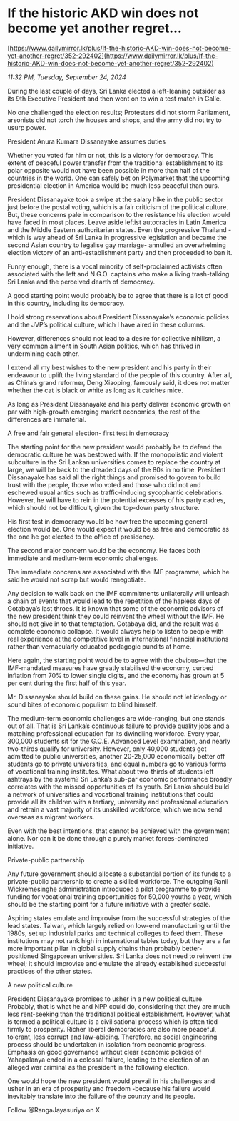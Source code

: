 # If the historic AKD win does not become yet another regret…

[https://www.dailymirror.lk/plus/If-the-historic-AKD-win-does-not-become-yet-another-regret/352-292402](https://www.dailymirror.lk/plus/If-the-historic-AKD-win-does-not-become-yet-another-regret/352-292402)

*11:32 PM, Tuesday, September 24, 2024*

During the last couple of days, Sri Lanka elected a left-leaning outsider as its 9th Executive President and then went on to win a test match in Galle.

No one challenged the election results; Protesters did not storm Parliament, arsonists did not torch the houses and shops, and the army did not try to usurp power.

President Anura Kumara Dissanayake assumes duties

Whether you voted for him or not, this is a victory for democracy. This extent of peaceful power transfer from the traditional establishment to its polar opposite would not have been possible in more than half of the countries in the world. One can safely bet on Polymarket that the upcoming presidential election in America would be much less peaceful than ours.

President Dissanayake took a swipe at the salary hike in the public sector just before the postal voting, which is a fair criticism of the political culture. But, these concerns pale in comparison to the resistance his election would have faced in most places. Leave aside leftist autocracies in Latin America and the Middle Eastern authoritarian states. Even the progressive Thailand - which is way ahead of Sri Lanka in progressive legislation and became the second Asian country to legalise gay marriage- annulled an overwhelming election victory of an anti-establishment party and then proceeded to ban it.

Funny enough, there is a vocal minority of self-proclaimed activists often associated with the left and N.G.O. captains who make a living trash-talking Sri Lanka and the perceived dearth of democracy.

A good starting point would probably be to agree that there is a lot of good in this country, including its democracy.

I hold strong reservations about President Dissanayake’s economic policies and the JVP’s political culture, which I have aired in these columns.

However, differences should not lead to a desire for collective nihilism, a very common ailment in South Asian politics, which has thrived in undermining each other.

I extend all my best wishes to the new president and his party in their endeavour to uplift the living standard of the people of this country. After all, as China’s grand reformer, Deng Xiaoping, famously said, it does not matter whether the cat is black or white as long as it catches mice.

As long as President Dissanayake and his party deliver economic growth on par with high-growth emerging market economies, the rest of the differences are immaterial.

A free and fair general election- first test in democracy

The starting point for the new president would probably be to defend the democratic culture he was bestowed with. If the monopolistic and violent subculture in the Sri Lankan universities comes to replace the country at large, we will be back to the dreaded days of the 80s in no time. President Dissanayake has said all the right things and promised to govern to build trust with the people, those who voted and those who did not and eschewed usual antics such as traffic-inducing sycophantic celebrations. However, he will have to rein in the potential excesses of his party cadres, which should not be difficult, given the top-down party structure.

His first test in democracy would be how free the upcoming general election would be. One would expect it would be as free and democratic as the one he got elected to the office of presidency.

The second major concern would be the economy. He faces both immediate and medium-term economic challenges.

The immediate concerns are associated with the IMF programme, which he said he would not scrap but would renegotiate.

Any decision to walk back on the IMF commitments unilaterally will unleash a chain of events that would lead to the repetition of the hapless days of Gotabaya’s last throes. It is known that some of the economic advisors of the new president think they could reinvent the wheel without the IMF. He should not give in to that temptation. Gotabaya did, and the result was a complete economic collapse. It would always help to listen to people with real experience at the competitive level in international financial institutions rather than vernacularly educated pedagogic pundits at home.

Here again, the starting point would be to agree with the obvious—that the IMF-mandated measures have greatly stabilised the economy, curbed inflation from 70% to lower single digits, and the economy has grown at 5 per cent during the first half of this year.

Mr. Dissanayake should build on these gains. He should not let ideology or sound bites of economic populism to blind himself.

The medium-term economic challenges are wide-ranging, but one stands out of all. That is Sri Lanka’s continuous failure to provide quality jobs and a matching professional education for its dwindling workforce. Every year, 300,000 students sit for the G.C.E. Advanced Level examination, and nearly two-thirds qualify for university. However, only 40,000 students get admitted to public universities, another 20-25,000 economically better off students go to private universities, and equal numbers go to various forms of vocational training institutes. What about two-thirds of students left ashtrays by the system? Sri Lanka’s sub-par economic performance broadly correlates with the missed opportunities of its youth. Sri Lanka should build a network of universities and vocational training institutions that could provide all its children with a tertiary, university and professional education and retrain a vast majority of its unskilled workforce, which we now send overseas as migrant workers.

Even with the best intentions, that cannot be achieved with the government alone. Nor can it be done through a purely market forces-dominated initiative.

Private-public partnership

Any future government should allocate a substantial portion of its funds to a private-public partnership to create a skilled workforce. The outgoing Ranil Wickremesinghe administration introduced a pilot programme to provide funding for vocational training opportunities for 50,000 youths a year, which should be the starting point for a future initiative with a greater scale.

Aspiring states emulate and improvise from the successful strategies of the lead states. Taiwan, which largely relied on low-end manufacturing until the 1980s, set up industrial parks and technical colleges to feed them. These institutions may not rank high in international tables today, but they are a far more important pillar in global supply chains than probably better-positioned Singaporean universities. Sri Lanka does not need to reinvent the wheel; it should improvise and emulate the already established successful practices of the other states.

A new political culture

President Dissanayake promises to usher in a new political culture. Probably, that is what he and NPP could do, considering that they are much less rent-seeking than the traditional political establishment. However, what is termed a political culture is a civilisational process which is often tied firmly to prosperity. Richer liberal democracies are also more peaceful, tolerant, less corrupt and law-abiding. Therefore, no social engineering process should be undertaken in isolation from economic progress. Emphasis on good governance without clear economic policies of Yahapalanya ended in a colossal failure, leading to the election of an alleged war criminal as the president in the following election.

One would hope the new president would prevail in his challenges and usher in an era of prosperity and freedom -because his failure would inevitably translate into the failure of the country and its people.

Follow @RangaJayasuriya on X


